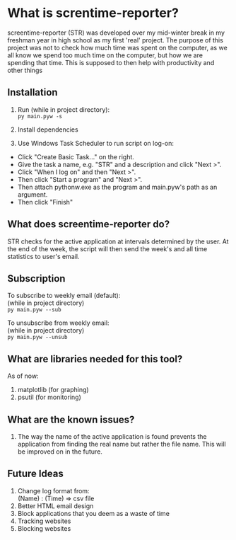 # What is screntime-reporter?
screentime-reporter (STR) was developed over my mid-winter break in my freshman year in high school as my first 'real' project. The purpose of this project was not to check how much time was spent on the computer, as we all know we spend too much time on the computer, but how we are spending that time. This is supposed to then help with productivity and other things

## Installation
1. Run (while in project directory):   
`py main.pyw -s`

2. Install dependencies    

3. Use Windows Task Scheduler to run script on log-on:   
  * Click "Create Basic Task..." on the right.
  * Give the task a name, e.g. "STR" and a description and click "Next >".
  * Click "When I log on" and then "Next >".
  * Then click "Start a program" and "Next >".
  * Then attach pythonw.exe as the program and main.pyw's path as an argument.     
  * Then click "Finish"

## What does screentime-reporter do?  
STR checks for the active application at intervals determined by the user. At the end of the week, the script will then send the week's and all time statistics to user's email. 

## Subscription
To subscribe to weekly email (default):       
(while in project directory)            
`py main.pyw --sub`

To unsubscribe from weekly email:        
(while in project directory)        
`py main.pyw --unsub`

## What are libraries needed for this tool? 
As of now:   
1. matplotlib (for graphing)   
2. psutil (for monitoring)

## What are the known issues?
1. The way the name of the active application is found prevents the application from finding the real name but rather the file name. This will be improved on in the future. 

## Future Ideas
1. Change log format from:   
(Name) : (Time) => csv file   
2. Better HTML email design
3. Block applications that you deem as a waste of time
4. Tracking websites
5. Blocking websites
